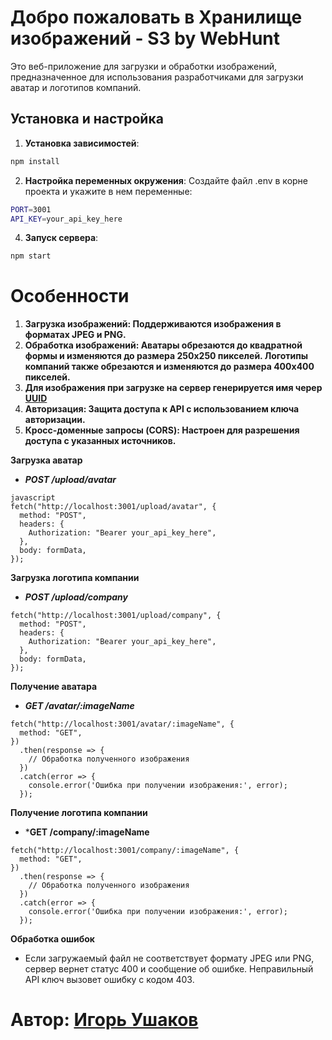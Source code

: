 # Добро пожаловать в Хранилище изображений - S3 by WebHunt 

Это веб-приложение для загрузки и обработки изображений, предназначенное для использования разработчиками для загрузки аватар и логотипов компаний.

## Установка и настройка

1. **Установка зависимостей**:
```bash
npm install
```

2. **Настройка переменных окружения**:
Создайте файл .env в корне проекта и укажите в нем переменные:
```bash
PORT=3001
API_KEY=your_api_key_here
```

4. **Запуск сервера**:
```bash
npm start
```
# Особенности
1. **Загрузка изображений: Поддерживаются изображения в форматах JPEG и PNG.**
2. **Обработка изображений: Аватары обрезаются до квадратной формы и изменяются до размера 250x250 пикселей. Логотипы компаний также обрезаются и изменяются до размера 400x400 пикселей.**
3. **Для изображения при загрузке на сервер генерируется имя череp [UUID](https://www.npmjs.com/package/uuid)**
4. **Авторизация: Защита доступа к API с использованием ключа авторизации.**
5. **Кросс-доменные запросы (CORS): Настроен для разрешения доступа с указанных источников.**
   
**Загрузка аватар**
- ***POST /upload/avatar***
```
javascript
fetch("http://localhost:3001/upload/avatar", {
  method: "POST",
  headers: {
    Authorization: "Bearer your_api_key_here",
  },
  body: formData,
});
```

**Загрузка логотипа компании**
- ***POST /upload/company***
```
fetch("http://localhost:3001/upload/company", {
  method: "POST",
  headers: {
    Authorization: "Bearer your_api_key_here",
  },
  body: formData,
});
```

**Получение аватара**
- ***GET /avatar/:imageName***
```
fetch("http://localhost:3001/avatar/:imageName", {
  method: "GET",
})
  .then(response => {
    // Обработка полученного изображения
  })
  .catch(error => {
    console.error('Ошибка при получении изображения:', error);
  });
```

**Получение логотипа компании**
- ***GET /company/:imageName**
```
fetch("http://localhost:3001/company/:imageName", {
  method: "GET",
})
  .then(response => {
    // Обработка полученного изображения
  })
  .catch(error => {
    console.error('Ошибка при получении изображения:', error);
  });
```

**Обработка ошибок**
- Если загружаемый файл не соответствует формату JPEG или PNG, сервер вернет статус 400 и сообщение об ошибке.
Неправильный API ключ вызовет ошибку с кодом 403.
# Автор: [Игорь Ушаков](https://github.com/IgorUshakov05) 
